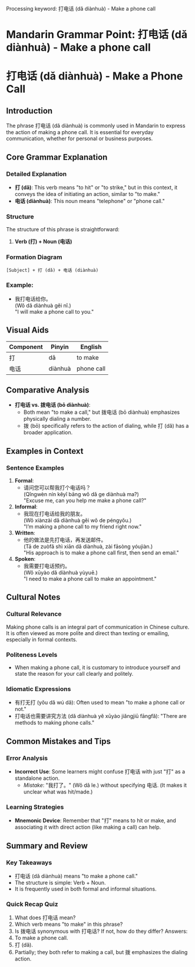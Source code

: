 Processing keyword: 打电话 (dǎ diànhuà) - Make a phone call
# Mandarin Grammar Point: 打电话 (dǎ diànhuà) - Make a phone call
# 打电话 (dǎ diànhuà) - Make a Phone Call
## Introduction
The phrase 打电话 (dǎ diànhuà) is commonly used in Mandarin to express the action of making a phone call. It is essential for everyday communication, whether for personal or business purposes.
## Core Grammar Explanation
### Detailed Explanation
- **打 (dǎ)**: This verb means "to hit" or "to strike," but in this context, it conveys the idea of initiating an action, similar to "to make."
- **电话 (diànhuà)**: This noun means "telephone" or "phone call."
  
### Structure
The structure of this phrase is straightforward:
1. **Verb (打) + Noun (电话)**
  
### Formation Diagram
```
[Subject] + 打 (dǎ) + 电话 (diànhuà)
```
### Example:
- 我打电话给你。  
  (Wǒ dǎ diànhuà gěi nǐ.)  
  "I will make a phone call to you."
## Visual Aids
| **Component** | **Pinyin** | **English** |
|---------------|------------|-------------|
| 打             | dǎ         | to make     |
| 电话           | diànhuà    | phone call  |
## Comparative Analysis
- **打电话 vs. 拨电话 (bō diànhuà)**: 
  - Both mean "to make a call," but 拨电话 (bō diànhuà) emphasizes physically dialing a number.
  - 拨 (bō) specifically refers to the action of dialing, while 打 (dǎ) has a broader application.
## Examples in Context
### Sentence Examples
1. **Formal**: 
   - 请问您可以帮我打个电话吗？  
     (Qǐngwèn nín kěyǐ bāng wǒ dǎ ge diànhuà ma?)  
     "Excuse me, can you help me make a phone call?"
2. **Informal**: 
   - 我现在打电话给我的朋友。  
     (Wǒ xiànzài dǎ diànhuà gěi wǒ de péngyǒu.)  
     "I’m making a phone call to my friend right now."
3. **Written**: 
   - 他的做法是先打电话，再发送邮件。  
     (Tā de zuòfǎ shì xiān dǎ diànhuà, zài fāsòng yóujiàn.)  
     "His approach is to make a phone call first, then send an email."
4. **Spoken**: 
   - 我需要打电话预约。  
     (Wǒ xūyào dǎ diànhuà yùyuē.)  
     "I need to make a phone call to make an appointment."
## Cultural Notes
### Cultural Relevance
Making phone calls is an integral part of communication in Chinese culture. It is often viewed as more polite and direct than texting or emailing, especially in formal contexts.
### Politeness Levels
- When making a phone call, it is customary to introduce yourself and state the reason for your call clearly and politely.
### Idiomatic Expressions
- 有打无打 (yǒu dǎ wú dǎ): Often used to mean "to make a phone call or not."
- 打电话也需要讲究方法 (dǎ diànhuà yě xūyào jiǎngjiū fāngfǎ): "There are methods to making phone calls."
## Common Mistakes and Tips
### Error Analysis
- **Incorrect Use**: Some learners might confuse 打电话 with just "打" as a standalone action.
  - *Mistake*: "我打了。" (Wǒ dǎ le.) without specifying 电话. (It makes it unclear what was hit/made.)
  
### Learning Strategies
- **Mnemonic Device**: Remember that "打" means to hit or make, and associating it with direct action (like making a call) can help.
## Summary and Review
### Key Takeaways
- 打电话 (dǎ diànhuà) means "to make a phone call."
- The structure is simple: Verb + Noun.
- It is frequently used in both formal and informal situations.
### Quick Recap Quiz
1. What does 打电话 mean?
2. Which verb means "to make" in this phrase?
3. Is 拨电话 synonymous with 打电话? If not, how do they differ?
Answers:
1. To make a phone call.
2. 打 (dǎ).
3. Partially; they both refer to making a call, but 拨 emphasizes the dialing action.
